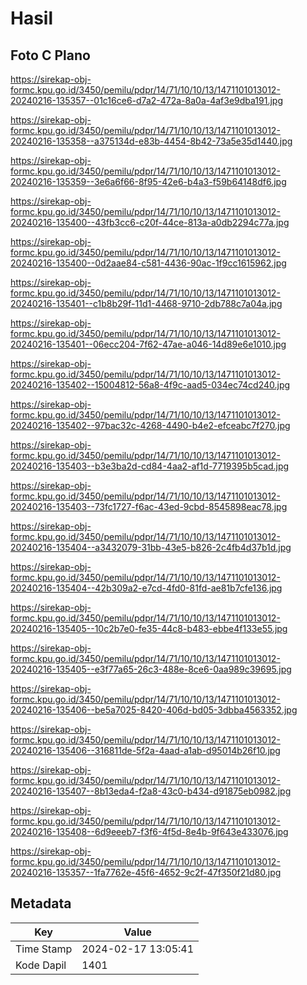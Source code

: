 # Hasil

## Foto C Plano

https://sirekap-obj-formc.kpu.go.id/3450/pemilu/pdpr/14/71/10/10/13/1471101013012-20240216-135357--01c16ce6-d7a2-472a-8a0a-4af3e9dba191.jpg

https://sirekap-obj-formc.kpu.go.id/3450/pemilu/pdpr/14/71/10/10/13/1471101013012-20240216-135358--a375134d-e83b-4454-8b42-73a5e35d1440.jpg

https://sirekap-obj-formc.kpu.go.id/3450/pemilu/pdpr/14/71/10/10/13/1471101013012-20240216-135359--3e6a6f66-8f95-42e6-b4a3-f59b64148df6.jpg

https://sirekap-obj-formc.kpu.go.id/3450/pemilu/pdpr/14/71/10/10/13/1471101013012-20240216-135400--43fb3cc6-c20f-44ce-813a-a0db2294c77a.jpg

https://sirekap-obj-formc.kpu.go.id/3450/pemilu/pdpr/14/71/10/10/13/1471101013012-20240216-135400--0d2aae84-c581-4436-90ac-1f9cc1615962.jpg

https://sirekap-obj-formc.kpu.go.id/3450/pemilu/pdpr/14/71/10/10/13/1471101013012-20240216-135401--c1b8b29f-11d1-4468-9710-2db788c7a04a.jpg

https://sirekap-obj-formc.kpu.go.id/3450/pemilu/pdpr/14/71/10/10/13/1471101013012-20240216-135401--06ecc204-7f62-47ae-a046-14d89e6e1010.jpg

https://sirekap-obj-formc.kpu.go.id/3450/pemilu/pdpr/14/71/10/10/13/1471101013012-20240216-135402--15004812-56a8-4f9c-aad5-034ec74cd240.jpg

https://sirekap-obj-formc.kpu.go.id/3450/pemilu/pdpr/14/71/10/10/13/1471101013012-20240216-135402--97bac32c-4268-4490-b4e2-efceabc7f270.jpg

https://sirekap-obj-formc.kpu.go.id/3450/pemilu/pdpr/14/71/10/10/13/1471101013012-20240216-135403--b3e3ba2d-cd84-4aa2-af1d-7719395b5cad.jpg

https://sirekap-obj-formc.kpu.go.id/3450/pemilu/pdpr/14/71/10/10/13/1471101013012-20240216-135403--73fc1727-f6ac-43ed-9cbd-8545898eac78.jpg

https://sirekap-obj-formc.kpu.go.id/3450/pemilu/pdpr/14/71/10/10/13/1471101013012-20240216-135404--a3432079-31bb-43e5-b826-2c4fb4d37b1d.jpg

https://sirekap-obj-formc.kpu.go.id/3450/pemilu/pdpr/14/71/10/10/13/1471101013012-20240216-135404--42b309a2-e7cd-4fd0-81fd-ae81b7cfe136.jpg

https://sirekap-obj-formc.kpu.go.id/3450/pemilu/pdpr/14/71/10/10/13/1471101013012-20240216-135405--10c2b7e0-fe35-44c8-b483-ebbe4f133e55.jpg

https://sirekap-obj-formc.kpu.go.id/3450/pemilu/pdpr/14/71/10/10/13/1471101013012-20240216-135405--e3f77a65-26c3-488e-8ce6-0aa989c39695.jpg

https://sirekap-obj-formc.kpu.go.id/3450/pemilu/pdpr/14/71/10/10/13/1471101013012-20240216-135406--be5a7025-8420-406d-bd05-3dbba4563352.jpg

https://sirekap-obj-formc.kpu.go.id/3450/pemilu/pdpr/14/71/10/10/13/1471101013012-20240216-135406--316811de-5f2a-4aad-a1ab-d95014b26f10.jpg

https://sirekap-obj-formc.kpu.go.id/3450/pemilu/pdpr/14/71/10/10/13/1471101013012-20240216-135407--8b13eda4-f2a8-43c0-b434-d91875eb0982.jpg

https://sirekap-obj-formc.kpu.go.id/3450/pemilu/pdpr/14/71/10/10/13/1471101013012-20240216-135408--6d9eeeb7-f3f6-4f5d-8e4b-9f643e433076.jpg

https://sirekap-obj-formc.kpu.go.id/3450/pemilu/pdpr/14/71/10/10/13/1471101013012-20240216-135357--1fa7762e-45f6-4652-9c2f-47f350f21d80.jpg


## Metadata

| Key        | Value               |
| ---------- | ------------------- |
| Time Stamp | 2024-02-17 13:05:41 |
| Kode Dapil | 1401                |



